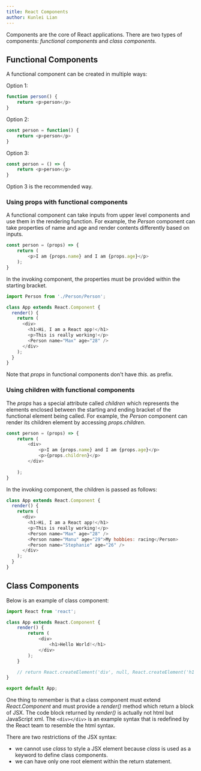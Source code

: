 ```yaml
---
title: React Components
author: Kunlei Lian
---
```


Components are the core of React applications. 
There are two types of components: *functional components* and *class components*.

## Functional Components
A functional component can be created in multiple ways:

Option 1:
```javascript
function person() {
    return <p>person</p>
}
```

Option 2:
```javascript
const person = function() {
    return <p>person</p>
}
```

Option 3:
```javascript
const person = () => {
    return <p>person</p>
}
```

Option 3 is the recommended way.

### Using props with functional components
A functional component can take inputs from upper level components and use them in the rendering function.
For example, the *Person* component can take properties of name and age and render contents differently based on inputs.
```javascript
const person = (props) => {
    return (
        <p>I am {props.name} and I am {props.age}</p>
    );
}
```

In the invoking component, the properties must be provided within the starting bracket.
```javascript
import Person from './Person/Person';

class App extends React.Component {
  render() {
    return (
      <div>
        <h1>Hi, I am a React app!</h1>
        <p>This is really working!</p>
        <Person name="Max" age="28" />
      </div>
    );
  }
}
```

Note that *props* in functional components don't have *this.* as prefix.


### Using children with functional components
The *props* has a special attribute called *children* which represents the elements enclosed between the starting and ending bracket of the functional element being called.
For example, the *Person* component can render its children element by accessing *props.children*.
```javascript
const person = (props) => {
    return (
        <div>
            <p>I am {props.name} and I am {props.age}</p>
            <p>{props.children}</p>
        </div>
        
    );
}
```

In the invoking component, the children is passed as follows:
```javascript
class App extends React.Component {
  render() {
    return (
      <div>
        <h1>Hi, I am a React app!</h1>
        <p>This is really working!</p>
        <Person name="Max" age="28" />
        <Person name="Manu" age="29">My hobbies: racing</Person>
        <Person name="Stephanie" age="26" />
      </div>
    );
  }
}
```






## Class Components
Below is an example of class component:

```javascript
import React from 'react';

class App extends React.Component {
    render() {
        return (
            <div>
                <h1>Hello World!</h1>
            </div>
        );
    }

    // return React.createElement('div', null, React.createElement('h1', null, "Hi, I am a React App!!!"));
}

export default App;
```

One thing to remember is that a class component must extend *React.Component* and must provide a *render()* method which return a block of JSX.
The code block returned by *render()* is actually not html but JavaScript xml.
The `<div></div>` is an example syntax that is redefined by the React team to resemble the html syntax.

There are two restrictions of the JSX syntax:

* we cannot use *class* to style a JSX element because *class* is used as a keyword to define class components.
* we can have only one root element within the return statement.